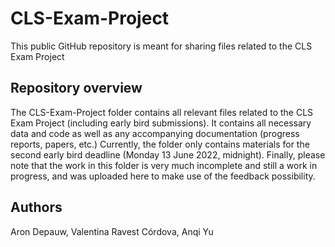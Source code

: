 # CLS-Exam-Project
This public GitHub repository is meant for sharing files related to the CLS Exam Project

## Repository overview
The CLS-Exam-Project folder contains all relevant files related to the CLS Exam Project (including early bird submissions). It contains all necessary data and code as well as any accompanying documentation (progress reports, papers, etc.) Currently, the folder only contains materials for the second early bird deadline (Monday 13 June 2022, midnight). Finally, please note that the work in this folder is very much incomplete and still a work in progress, and was uploaded here to make use of the feedback possibility.

## Authors
Aron Depauw,
Valentina Ravest Córdova,
Anqi Yu
